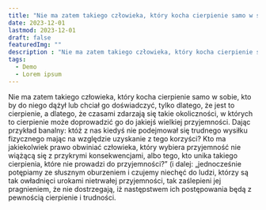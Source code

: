 ```yaml
---
title: "Nie ma zatem takiego człowieka, który kocha cierpienie samo w sobie"
date: 2023-12-01
lastmod: 2023-12-01
draft: false
featuredImg: ""
description : "Nie ma zatem takiego człowieka, który kocha cierpienie samo w sobie"
tags: 
  - Demo
  - Lorem ipsum
---
```


Nie ma zatem takiego człowieka, który kocha cierpienie samo w sobie, kto by do niego dążył lub chciał go doświadczyć, tylko dlatego, że jest to cierpienie, a dlatego, że czasami zdarzają się takie okoliczności, w których to cierpienie może doprowadzić go do jakiejś wielkiej przyjemności. Dając przykład banalny: któż z nas kiedyś nie podejmował się trudnego wysiłku fizycznego mając na względzie uzyskanie z tego korzyści? Kto ma jakiekolwiek prawo obwiniać człowieka, który wybiera przyjemność nie wiążącą się z przykrymi konsekwencjami, albo tego, kto unika takiego cierpienia, które nie prowadzi do przyjemności?” (i dalej: „jednocześnie potępiamy ze słusznym oburzeniem i czujemy niechęć do ludzi, którzy są tak owładnięci urokami nietrwałej przyjemności, tak zaślepieni jej pragnieniem, że nie dostrzegają, iż następstwem ich postępowania będą z pewnością cierpienie i trudności.
